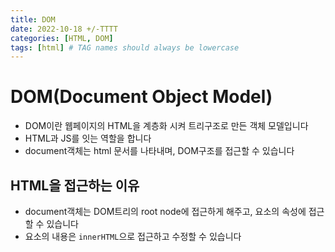 ```yaml
---
title: DOM
date: 2022-10-18 +/-TTTT
categories: [HTML, DOM]
tags: [html] # TAG names should always be lowercase
---
```


# DOM(Document Object Model)

- DOM이란 웹페이지의 HTML을 계층화 시켜 트리구조로 만든 객체 모델입니다
- HTML과 JS를 잇는 역할을 합니다
- document객체는 html 문서를 나타내며, DOM구조를 접근할 수 있습니다

## HTML을 접근하는 이유

- document객체는 DOM트리의 root node에 접근하게 해주고, 요소의 속성에 접근할 수 있습니다
- 요소의 내용은 `innerHTML`으로 접근하고 수정할 수 있습니다
